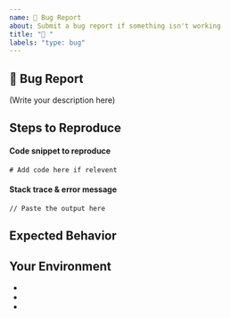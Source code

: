 ```yaml
---
name: 🐛 Bug Report
about: Submit a bug report if something isn't working
title: "🐛 "
labels: "type: bug"
---
```


## 🐛 Bug Report

<!--
	What's the bug that you found?
	How serious is this bug, and what is affected? What module(s) are concerned?
-->

(Write your description here)

## Steps to Reproduce

<!--
	How can we reproduce this issue?
-->

#### Code snippet to reproduce

```
# Add code here if relevent
```

#### Stack trace & error message

```
// Paste the output here
```

## Expected Behavior

<!--
	What was supposed to happen?
	What happened instead?
-->

## Your Environment

- <!-- Project version -->
- <!-- Language versions -->
- <!-- Computer OS and version -->
